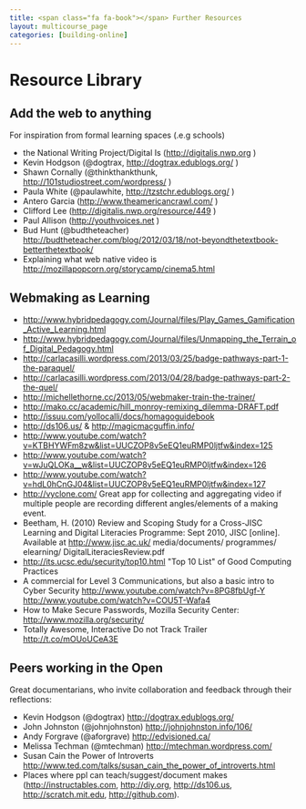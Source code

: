 ```yaml
---
title: <span class="fa fa-book"></span> Further Resources
layout: multicourse_page
categories: [building-online]
---
```



# Resource Library 

## Add the web to anything
For inspiration from formal learning spaces (.e.g schools)

* the National Writing Project/Digital Is (http://digitalis.nwp.org )
* Kevin Hodgson (@dogtrax, http://dogtrax.edublogs.org/ )
* Shawn Cornally (@thinkthankthunk, http://101studiostreet.com/wordpress/ )
* Paula White (@paulawhite, http://tzstchr.edublogs.org/ )
* Antero Garcia (http://www.theamericancrawl.com/ )
* Clifford Lee (http://digitalis.nwp.org/resource/449 )
* Paul Allison (http://youthvoices.net )
* Bud Hunt (@budtheteacher) http://budtheteacher.com/blog/2012/03/18/not-beyondthetextbook-betterthetextbook/
* Explaining what web native video is http://mozillapopcorn.org/storycamp/cinema5.html

## Webmaking as Learning

* http://www.hybridpedagogy.com/Journal/files/Play_Games_Gamification_Active_Learning.html
* http://www.hybridpedagogy.com/Journal/files/Unmapping_the_Terrain_of_Digital_Pedagogy.html
* http://carlacasilli.wordpress.com/2013/03/25/badge-pathways-part-1-the-paraquel/
* http://carlacasilli.wordpress.com/2013/04/28/badge-pathways-part-2-the-quel/
* http://michellethorne.cc/2013/05/webmaker-train-the-trainer/
* http://mako.cc/academic/hill_monroy-remixing_dilemma-DRAFT.pdf
* http://issuu.com/yollocalli/docs/homagoguidebook
* http://ds106.us/ & http://magicmacguffin.info/
* http://www.youtube.com/watch?v=KTBHYWFm8zw&list=UUCZOP8v5eEQ1euRMP0ljtfw&index=125
* http://www.youtube.com/watch?v=wJuQLOKa__w&list=UUCZOP8v5eEQ1euRMP0ljtfw&index=126
* http://www.youtube.com/watch?v=hdL0hCnGJ04&list=UUCZOP8v5eEQ1euRMP0ljtfw&index=127
* http://vyclone.com/ Great app for collecting and aggregating video if multiple people are recording different angles/elements of a making event.
* Beetham, H. (2010) Review and Scoping Study for a Cross-JISC Learning and Digital Literacies Programme: Sept 2010, JISC [online]. Available at http://www.jisc.ac.uk/ media/documents/ programmes/ elearning/ DigitalLiteraciesReview.pdf
* http://its.ucsc.edu/security/top10.html "Top 10 List" of Good Computing Practices
* A commercial for Level 3 Communications, but also a basic intro to Cyber Security http://www.youtube.com/watch?v=8PG8fbUgf-Y
http://www.youtube.com/watch?v=COU5T-Wafa4 
* How to Make Secure Passwords, Mozilla Security Center: http://www.mozilla.org/security/
* Totally Awesome, Interactive Do not Track Trailer http://t.co/mOUoUCeA3E

## Peers working in the Open
Great documentarians, who invite collaboration and feedback through their reflections:

* Kevin Hodgson (@dogtrax) http://dogtrax.edublogs.org/
* John Johnston (@johnjohnston) http://johnjohnston.info/106/
* Andy Forgrave (@aforgrave) http://edvisioned.ca/
* Melissa Techman (@mtechman) http://mtechman.wordpress.com/
* Susan Cain the Power of Introverts  http://www.ted.com/talks/susan_cain_the_power_of_introverts.html
* Places where ppl can teach/suggest/document makes (http://instructables.com, http://diy.org, http://ds106.us, http://scratch.mit.edu, http://github.com).
